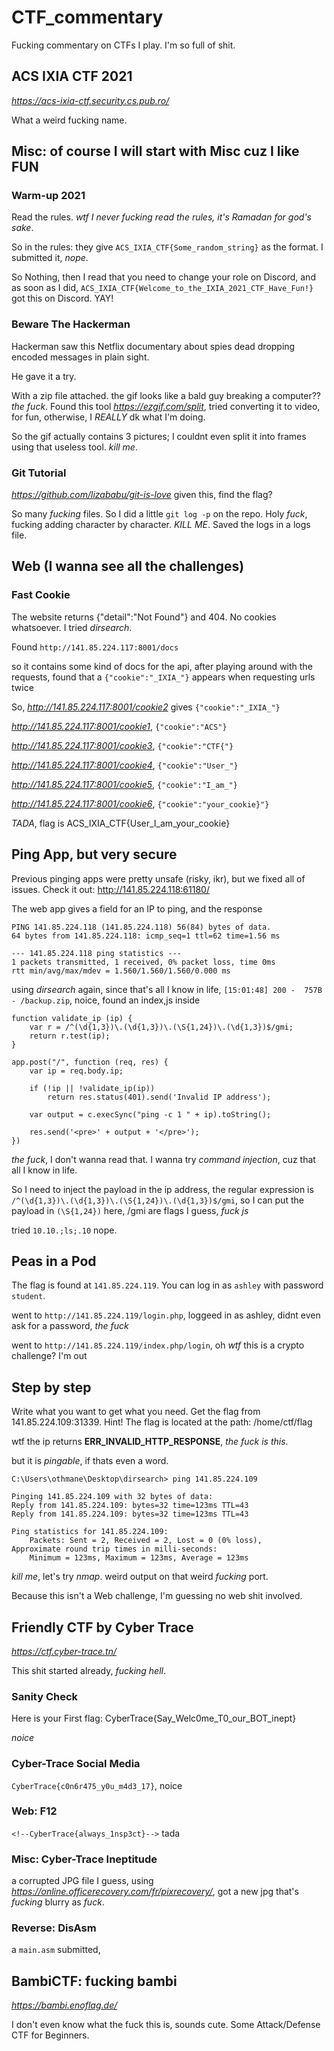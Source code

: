 # CTF_commentary
Fucking commentary on CTFs I play. I'm so full of shit.

## ACS IXIA CTF 2021
*https://acs-ixia-ctf.security.cs.pub.ro/*

What a weird fucking name.
## Misc: of course I will start with Misc cuz I like FUN
### Warm-up 2021
Read the rules. *wtf I never fucking read the rules, it's Ramadan for god's sake*. 

So in the rules: they give `ACS_IXIA_CTF{Some_random_string}` as the format. I submitted it, *nope*.

So Nothing, then I read that you need to change your role on Discord, and as soon as I did, `ACS_IXIA_CTF{Welcome_to_the_IXIA_2021_CTF_Have_Fun!}` got this on Discord. YAY!
### Beware The Hackerman
Hackerman saw this Netflix documentary about spies dead dropping encoded messages in plain sight.

He gave it a try.

With a zip file attached. the gif looks like a bald guy breaking a computer?? *the fuck*. Found this tool *https://ezgif.com/split*, tried converting it to video, for fun, otherwise, I *REALLY* dk what I'm doing.

So the gif actually contains 3 pictures; I couldnt even split it into frames using that useless tool. *kill me*. 
### Git Tutorial
*https://github.com/lizababu/git-is-love* given this, find the flag?

So many *fucking* files. So I did a little `git log -p` on the repo. Holy *fuck*, fucking adding character by character. *KILL ME*. Saved the logs in a logs file. 

## Web (I wanna see all the challenges)
### Fast Cookie
The website returns {"detail":"Not Found"} and 404. No cookies whatsoever. I tried *dirsearch*.

Found `http://141.85.224.117:8001/docs` 

so it contains some kind of docs for the api, after playing around with the requests, found that a `{"cookie":"_IXIA_"}` appears when requesting urls twice

So, *http://141.85.224.117:8001/cookie2* gives `{"cookie":"_IXIA_"}`

*http://141.85.224.117:8001/cookie1*, `{"cookie":"ACS"}`

*http://141.85.224.117:8001/cookie3*, `{"cookie":"CTF{"}`

*http://141.85.224.117:8001/cookie4*, `{"cookie":"User_"}`

*http://141.85.224.117:8001/cookie5*, `{"cookie":"I_am_"}`

*http://141.85.224.117:8001/cookie6*, `{"cookie":"your_cookie}"}`

*TADA*, flag is ACS_IXIA_CTF{User_I_am_your_cookie}

## Ping App, but very secure
Previous pinging apps were pretty unsafe (risky, ikr), but we fixed all of issues. Check it out: http://141.85.224.118:61180/

The web app gives a field for an IP to ping, and the response
```
PING 141.85.224.118 (141.85.224.118) 56(84) bytes of data.
64 bytes from 141.85.224.118: icmp_seq=1 ttl=62 time=1.56 ms

--- 141.85.224.118 ping statistics ---
1 packets transmitted, 1 received, 0% packet loss, time 0ms
rtt min/avg/max/mdev = 1.560/1.560/1.560/0.000 ms
```
using *dirsearch* again, since that's all I know in life, `[15:01:48] 200 -  757B  - /backup.zip`, noice, found an index,js inside
```
function validate_ip (ip) {
	var r = /^(\d{1,3})\.(\d{1,3})\.(\S{1,24})\.(\d{1,3})$/gmi;
	return r.test(ip);
}

app.post("/", function (req, res) {
	var ip = req.body.ip;

	if (!ip || !validate_ip(ip))
		return res.status(401).send('Invalid IP address');

	var output = c.execSync("ping -c 1 " + ip).toString();

	res.send('<pre>' + output + '</pre>');
})
```
*the fuck*, I don't wanna read that. I wanna try *command injection*, cuz that all I know in life.

So I need to inject the payload in the ip address, the regular expression is `/^(\d{1,3})\.(\d{1,3})\.(\S{1,24})\.(\d{1,3})$/gmi`, so I can put the payload in `(\S{1,24})` here, /gmi are flags I guess, *fuck js*

tried  `10.10.;ls;.10` nope.

## Peas in a Pod
The flag is found at `141.85.224.119`.
You can log in as `ashley` with password `student`.

went to `http://141.85.224.119/login.php`, loggeed in as ashley, didnt even ask for a password, *the fuck*

went to `http://141.85.224.119/index.php/login`, oh *wtf* this is a crypto challenge? I'm out
## Step by step
Write what you want to get what you need. Get the flag from 141.85.224.109:31339.
Hint! The flag is located at the path: /home/ctf/flag

wtf the ip returns **ERR_INVALID_HTTP_RESPONSE**, *the fuck is this*. 

but it is *pingable*, if thats even a word.
```
C:\Users\othmane\Desktop\dirsearch> ping 141.85.224.109     

Pinging 141.85.224.109 with 32 bytes of data:
Reply from 141.85.224.109: bytes=32 time=123ms TTL=43
Reply from 141.85.224.109: bytes=32 time=123ms TTL=43

Ping statistics for 141.85.224.109:
    Packets: Sent = 2, Received = 2, Lost = 0 (0% loss),
Approximate round trip times in milli-seconds:
    Minimum = 123ms, Maximum = 123ms, Average = 123ms
```
*kill me*, let's try *nmap*. weird output on that weird *fucking* port.

Because this isn't a Web challenge, I'm guessing no web shit involved.

## Friendly CTF by Cyber Trace
*https://ctf.cyber-trace.tn/*

This shit started already, *fucking hell*.

### Sanity Check
Here is your First flag: CyberTrace{Say_Welc0me_T0_our_BOT_inept}

*noice*

### Cyber-Trace Social Media
`CyberTrace{c0n6r475_y0u_m4d3_17}`, noice

### Web: F12
`<!--CyberTrace{always_1nsp3ct}-->` tada

### Misc: Cyber-Trace Ineptitude
a corrupted JPG file I guess, using *https://online.officerecovery.com/fr/pixrecovery/*, got a new jpg that's *fucking* blurry as *fuck*.

### Reverse: DisAsm
a `main.asm` submitted, 

## BambiCTF: fucking bambi
*https://bambi.enoflag.de/*

I don't even know what the fuck this is, sounds cute. Some Attack/Defense CTF for Beginners.
